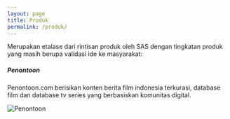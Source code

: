 ```yaml
---
layout: page
title: Produk
permalink: /produk/
---
```


Merupakan etalase dari rintisan produk oleh SAS dengan tingkatan produk yang masih berupa validasi ide ke masyarakat:


##### Penontoon
Penontoon.com berisikan konten berita film indonesia terkurasi, database film dan database tv series yang berbasiskan komunitas digital.

![Penontoon](https://syafrizaladi.github.io/assets/images/penontoon.png)
